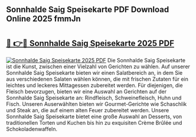## Sonnhalde Saig Speisekarte PDF Download Online 2025 fmmJn

# <h2><a href="http://gccl59h.nevu.top/?p=Sonnhalde+Saig+Speisekarte">🔗 👉🔴 Sonnhalde Saig Speisekarte 2025 PDF</a></h2>

[![Sonnhalde Saig Speisekarte 2025 PDF](https://i.imgur.com/dBaPXMq.png)](http://gccl59h.nevu.top/?p=Sonnhalde+Saig+Speisekarte)
Die Sonnhalde Saig Speisekarte ist die Kunst, zwischen einer Vielzahl von Gerichten zu wählen. Auf unserer Sonnhalde Saig Speisekarte bieten wir einen Salatbereich an, in dem Sie aus verschiedenen Salaten wählen können, die mit frischen Zutaten für ein leichtes und leckeres Mittagessen zubereitet werden. Für diejenigen, die Fleisch bevorzugen, bieten wir eine Auswahl an Gerichten auf der Sonnhalde Saig Speisekarte an: Rindfleisch, Schweinefleisch, Huhn und Fisch. Unseren Auserwählten bieten wir Gourmet-Gerichte wie Schaschlik und Steak an, die auf einem alten Feuer zubereitet werden. Unsere Sonnhalde Saig Speisekarte bietet eine große Auswahl an Desserts, von traditionellen Torten und Kuchen bis hin zu exquisiten Crème Brûlée und Schokoladenwaffeln.
